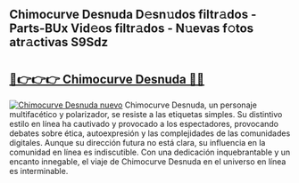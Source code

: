 ## Chimocurve Desnuda D𝚎sn𝚞dos filtr𝚊dos - Parts-BUx Vid𝚎os filtr𝚊dos - N𝚞evas f𝚘tos atr𝚊ctivas S9Sdz

# <h2><a href="http://mb8yxj.tromn.icu/?c=Chimocurve+Desnuda">🔗👉👉👉 Chimocurve Desnuda 🔗🔗</a></h2>

[![Chimocurve Desnuda nuevo](https://i.imgur.com/pEAQMta.gif)](http://mb8yxj.tromn.icu/?c=Chimocurve+Desnuda)
Chimocurve Desnuda, un personaje multifacético y polarizador, se resiste a las etiquetas simples. Su distintivo estilo en línea ha cautivado y provocado a los espectadores, provocando debates sobre ética, autoexpresión y las complejidades de las comunidades digitales. Aunque su dirección futura no está clara, su influencia en la comunidad en línea es indiscutible. Con una dedicación inquebrantable y un encanto innegable, el viaje de Chimocurve Desnuda en el universo en línea es interminable.
